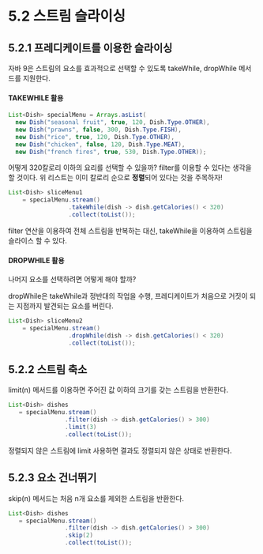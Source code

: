 # 5.2 스트림 슬라이싱

## 5.2.1 프레디케이트를 이용한 슬라이싱

자바 9은 스트림의 요소를 효과적으로 선택할 수 있도록 takeWhile, dropWhile 메서드를 지원한다.

#### TAKEWHILE 활용

```java
List<Dish> specialMenu = Arrays.asList(
  new Dish("seasonal fruit", true, 120, Dish.Type.OTHER),
  new Dish("prawns", false, 300, Dish.Type.FISH),
  new Dish("rice", true, 120, Dish.Type.OTHER),
  new Dish("chicken", false, 120, Dish.Type.MEAT),
  new Dish("french fires", true, 530, Dish.Type.OTHER));
```

어떻게 320칼로리 이하의 요리를 선택할 수 있을까? filter를 이용할 수 있다는 생각을 할 것이다.
위 리스트는 이미 칼로리 순으로 **정렬**되어 있다는 것을 주목하자!

```java
List<Dish> sliceMenu1
    = specialMenu.stream()
                 .takeWhile(dish -> dish.getCalories() < 320)
                 .collect(toList());
```
filter 연산을 이용하여 전체 스트림을 반복하는 대신, takeWhile을 이용하여 스트림을 슬라이스 할 수 있다.

#### DROPWHILE 활용

나머지 요소를 선택하려면 어떻게 해야 할까? 

dropWhile은 takeWhile과 정반대의 작업을 수행, 프레디케이트가 처음으로 거짓이 되는 지점까지 발견되는 요소를 버린다.
```java
List<Dish> sliceMenu2
    = specialMenu.stream()
                 .dropWhile(dish -> dish.getCalories() < 320)
                 .collect(toList());
```

## 5.2.2 스트림 축소

limit(n) 메서드를 이용하면 주어진 값 이하의 크기를 갖는 스트림을 반환한다.

```java
List<Dish> dishes
   = specialMenu.stream()
                .filter(dish -> dish.getCalories() > 300)
                .limit(3)
                .collect(toList());
```
정렬되지 않은 스트림에 limit 사용하면 결과도 정렬되지 않은 상태로 반환한다.

## 5.2.3 요소 건너뛰기

skip(n) 메서드는 처음 n개 요소를 제외한 스트림을 반환한다.

```java
List<Dish> dishes
   = specialMenu.stream()
                .filter(dish -> dish.getCalories() > 300)
                .skip(2)
                .collect(toList());
```
